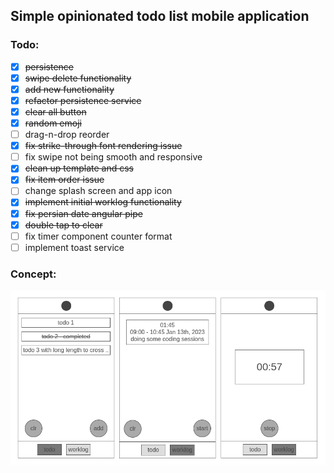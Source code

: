 ## Simple opinionated todo list mobile application
### Todo:
- [x] ~~persistence~~
- [x] ~~swipe delete functionality~~
- [x] ~~add new functionality~~
- [x] ~~refactor persistence service~~
- [x] ~~clear all button~~
- [x] ~~random emoji~~
- [ ] drag-n-drop reorder
- [x] ~~fix strike-through font rendering issue~~
- [ ] fix swipe not being smooth and responsive
- [x] ~~clean up template and css~~
- [x] ~~fix item order issue~~
- [ ] change splash screen and app icon
- [x] ~~implement initial worklog functionality~~
- [x] ~~fix persian date angular pipe~~
- [x] ~~double tap to clear~~
- [ ] fix timer component counter format
- [ ] implement toast service

### Concept:
[![concept](./res/concept.png)](https://wireframe.cc/pro/pp/b6d863b93619372)